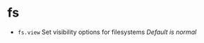 <!-- TITLE: fs -->

# fs

- `fs.view` Set visibility options for filesystems _Default is normal_

<p hidden>fs.view</p>